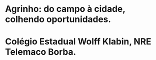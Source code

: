 # **Agrinho: do campo à cidade, colhendo oportunidades.**
# Colégio Estadual Wolff Klabin, NRE Telemaco Borba.
